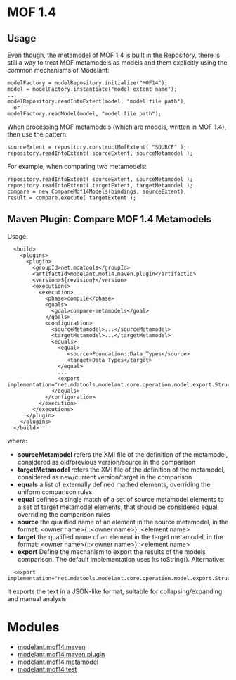 MOF 1.4
=======

<!-- MACRO{toc} -->

Usage
-----

Even though, the metamodel of MOF 1.4 is built in the Repository, there is still a way to treat MOF metamodels as models and them explicitly using the common mechanisms of Modelant:

```
modelFactory = modelRepository.initialize("MOF14");
model = modelFactory.instantiate("model extent name");
... 
modelRepository.readIntoExtent(model, "model file path");
  or
modelFactory.readModel(model, "model file path");
```

When processing MOF metamodels (which are models, written in MOF 1.4), then use the pattern:

```
sourceExtent = repository.constructMofExtent( "SOURCE" );
repository.readIntoExtent( sourceExtent, sourceMetamodel );
```

For example, when comparing two metamodels:

```
repository.readIntoExtent( sourceExtent, sourceMetamodel );
repository.readIntoExtent( targetExtent, targetMetamodel );
compare = new CompareMof14Models(bindings, sourceExtent);
result = compare.execute( targetExtent );
```

Maven Plugin: Compare MOF 1.4 Metamodels
-----

Usage:
```
  <build>
    <plugins>
      <plugin>
        <groupId>net.mdatools</groupId>
        <artifactId>modelant.mof14.maven.plugin</artifactId>
        <version>${revision}</version>
        <executions>
          <execution>
            <phase>compile</phase>
            <goals>
              <goal>compare-metamodels</goal>
            </goals>
            <configuration>
              <sourceMetamodel>...</sourceMetamodel>
              <targetMetamodel>...</targetMetamodel>
              <equals>
                <equal>
                   <source>Foundation::Data_Types</source>
                   <target>Data_Types</target>
                </equal>
                ...
                <export implementation="net.mdatools.modelant.core.operation.model.export.StructuredTextExport"/>
              </equals>
            </configuration>
          </execution>
        </executions>
      </plugin>
    </plugins>
  </build>
```

where:

  * **sourceMetamodel**  refers the XMI file of the definition of the metamodel, considered as old/previous version/source in the comparison
  * **targetMetamodel**  refers the XMI file of the definition of the metamodel, considered as new/current version/target in the comparison
  * **equals**  a list of externally defined mathed elements, overriding the uniform comparison rules
  * **equal**  defines a single match of a set of source metamodel elements to a set of target metamodel elements, that should be considered equal, overriding the comparison rules
  * **source**  the qualified name of an element in the source metamodel, in the format: &lt;owner name&gt;{::&lt;owner name&gt;}::&lt;element name&gt;
  * **target**  the qualified name of an element in the target metamodel, in the format: &lt;owner name&gt;{::&lt;owner name&gt;}::&lt;element name&gt;
  * **export**  Define the mechanism to export the results of the models comparison. The default implementation uses its toString(). Alternative:
```  
  <export implementation="net.mdatools.modelant.core.operation.model.export.StructuredTextExport"/>
```
  It exports the text in a JSON-like format, suitable for collapsing/expanding and manual analysis.

Modules
=======

  * [modelant.mof14.maven](./modelant.mof14.maven/index.html)
  * [modelant.mof14.maven.plugin](./modelant.mof14.maven/modelant.mof14.maven.plugin/index.html)
  * [modelant.mof14.metamodel](./modelant.mof14.metamodel/index.html)
  * [modelant.mof14.test](./modelant.mof14.test/index.html)
  